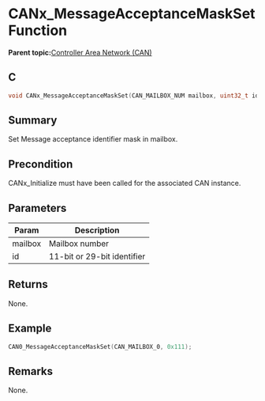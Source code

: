 # CANx\_MessageAcceptanceMaskSet Function

**Parent topic:**[Controller Area Network \(CAN\)](GUID-F5B9ED1E-1BBD-4120-8CF5-C3104BED03CA.md)

## C

```c
void CANx_MessageAcceptanceMaskSet(CAN_MAILBOX_NUM mailbox, uint32_t id) // x - Instance of the CAN peripheral
```

## Summary

Set Message acceptance identifier mask in mailbox.

## Precondition

CANx\_Initialize must have been called for the associated CAN instance.

## Parameters

|Param|Description|
|-----|-----------|
|mailbox|Mailbox number|
|id|11-bit or 29-bit identifier|

## Returns

None.

## Example

```c
CAN0_MessageAcceptanceMaskSet(CAN_MAILBOX_0, 0x111);
```

## Remarks

None.

